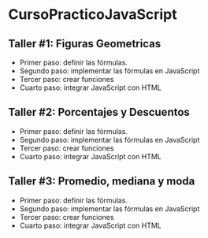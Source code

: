 # CursoPracticoJavaScript

## Taller #1: Figuras Geometricas

- Primer paso: definir las fórmulas.
- Segundo paso: implementar las fórmulas en JavaScript
- Tercer paso: crear funciones
- Cuarto paso: integrar JavaScript con HTML

## Taller #2: Porcentajes y Descuentos

- Primer paso: definir las fórmulas.
- Segundo paso: implementar las fórmulas en JavaScript
- Tercer paso: crear funciones
- Cuarto paso: integrar JavaScript con HTML

## Taller #3: Promedio, mediana y moda
- Primer paso: definir las fórmulas.
- Segundo paso: implementar las fórmulas en JavaScript
- Tercer paso: crear funciones
- Cuarto paso: integrar JavaScript con HTML
